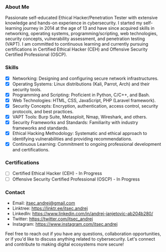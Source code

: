 ### About Me
Passionate self-educated Ethical Hacker/Penetration Tester with extensive knowledge and hands-on experience in cybersecurity. I started my self-learning journey in 2014 at the age of 13 and have since acquired skills in networking, operating systems, programming/scripting, web technologies, security concepts, vulnerability assessment, and penetration testing (VAPT). I am committed to continuous learning and currently pursuing certifications in Certified Ethical Hacker (CEH) and Offensive Security Certified Professional (OSCP).

### Skills
- [x] Networking: Designing and configuring secure network infrastructures.
- [x] Operating Systems: Linux distributions (Kali, Parrot, Arch) and their security tools.
- [x] Programming and Scripting: Proficient in Python, C/C++, and Bash.
- [x] Web Technologies: HTML, CSS, JavaScript, PHP (Laravel framework).
- [x] Security Concepts: Encryption, authentication, access control, security protocols, and best practices.
- [x] VAPT Tools: Burp Suite, Metasploit, Nmap, Wireshark, and others.
- [x] Security Frameworks and Standards: Familiarity with industry frameworks and standards.
- [x] Ethical Hacking Methodology: Systematic and ethical approach to identifying vulnerabilities and providing recommendations.
- [x] Continuous Learning: Commitment to ongoing professional development and certifications.

### Certifications
- [ ] Certified Ethical Hacker (CEH) - In Progress
- [ ] Offensive Security Certified Professional (OSCP) - In Progress

### Contact
- Email: itsec.andrej@gmail.com
- Linktree: https://linktr.ee/itsec.andrej
- LinkedIn: https://www.linkedin.com/in/andrej-janjetovic-ab204b280/
- Twitter: https://twitter.com/itsec_andrej
- Instagram: https://www.instagram.com/itsec.andrej

Feel free to reach out if you have any questions, collaboration opportunities, or if you'd like to discuss anything related to cybersecurity. Let's connect and contribute to making digital ecosystems more secure!
